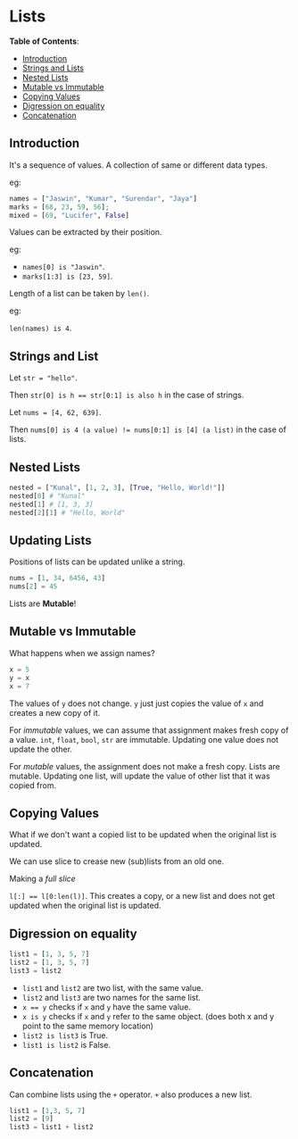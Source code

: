 # Lists

**Table of Contents**:

- [Introduction](#introduction)
- [Strings and Lists](#strings-and-list)
- [Nested Lists](#nested-lists)
- [Mutable vs Immutable](#mutable-vs-immutable)
- [Copying Values](#copying-values)
- [Digression on equality](#digression-on-equality)
- [Concatenation](#concatenation)

## Introduction

It's a sequence of values. A collection of same or different data types.

eg:

```python
names = ["Jaswin", "Kumar", "Surendar", "Jaya"]
marks = [68, 23, 59, 56];
mixed = [69, "Lucifer", False]
```

Values can be extracted by their position.

eg:

- `names[0] is "Jaswin"`.
- `marks[1:3] is [23, 59]`.


Length of a list can be taken by `len()`.

eg:

`len(names) is 4`.

## Strings and List

Let `str = "hello"`.

Then `str[0] is h == str[0:1] is also h` in the case of strings.

Let `nums = [4, 62, 639]`.

Then `nums[0] is 4 (a value) != nums[0:1] is [4] (a list)` in the case of lists.

## Nested Lists

```python
nested = ["Kunal", [1, 2, 3], [True, "Hello, World!"]]
nested[0] # "Kunal"
nested[1] # [1, 3, 3]
nested[2][1] # "Hello, World"
```

## Updating Lists

Positions of lists can be updated unlike a string.

```python
nums = [1, 34, 6456, 43]
nums[2] = 45
```

Lists are **Mutable**!

## Mutable vs Immutable

What happens when we assign names?

```python
x = 5
y = x
x = 7
```

The values of `y` does not change.
`y` just just copies the value of `x` and creates a new copy of it.

For _immutable_ values, we can assume that assignment makes fresh copy of a value. `int`, `float`, `bool`, `str` are immutable. Updating one value does not update the other.

For _mutable_ values, the assignment does not make a fresh copy. Lists are mutable. Updating one list, will update the value of other list that it was copied from.

## Copying Values

What if we don't want a copied list to be updated when the original list is updated.

We can use slice to crease new (sub)lists from an old one.

Making a _full slice_

`l[:] == l[0:len(l)]`. This creates a copy, or a new list and does not get updated when the original list is updated.

## Digression on equality

```python
list1 = [1, 3, 5, 7]
list2 = [1, 3, 5, 7]
list3 = list2
```

- `list1` and `list2` are two list, with the same value.
- `list2` and `list3` are two names for the same list.
- `x == y` checks if `x` and `y` have the same value.
- `x is y` checks if `x` and `y` refer to the same object. (does both x and y point to the same memory location)
- `list2 is list3` is True.
- `list1 is list2` is False.

## Concatenation

Can combine lists using the `+` operator. `+`  also produces a new list.

```python
list1 = [1,3, 5, 7]
list2 = [9]
list3 = list1 + list2
```
